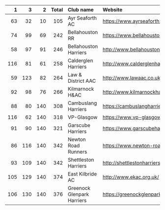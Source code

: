 |   1 |   3 |   2 |   Total | Club name                  | Website                                    |
|----:|----:|----:|--------:|:---------------------------|:-------------------------------------------|
|  63 |  32 |  10 |     105 | Ayr Seaforth AC            | https://www.ayrseaforth.co.uk/             |
|  74 |  99 |  69 |     242 | Bellahouston RR            | https://www.bellahoustonroadrunners.co.uk/ |
|  58 |  97 |  91 |     246 | Bellahouston Harriers      | http://www.bellahoustonharriers.co.uk/     |
| 116 |  81 |  61 |     258 | Calderglen Harriers        | http://www.calderglenharriers.org.uk/      |
|  59 | 123 |  82 |     264 | Law & District AAC         | http://www.lawaac.co.uk/                   |
|  92 |  98 |  76 |     266 | Kilmarnock H&AC            | http://www.kilmarnockharriers.com/         |
|  88 |  80 | 140 |     308 | Cambuslang Harriers        | https://cambuslangharriers.org/            |
| 116 |  62 | 140 |     318 | VP-Glasgow                 | https://www.vp-glasgow.com                 |
|  91 |  90 | 140 |     321 | Garscube Harriers          | https://www.garscubeharriers.org.uk/       |
|  86 | 116 | 140 |     342 | Newton Road Runners        | https://www.newton-roadrunners.com/        |
|  93 | 109 | 140 |     342 | Shettleston Harriers       | http://shettlestonharriers.org.uk/         |
| 105 | 129 | 140 |     374 | East Kilbride AC           | http://www.ekac.org.uk/                    |
| 106 | 130 | 140 |     376 | Greenock Glenpark Harriers | https://greenockglenparkharriers.com/      |